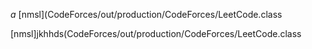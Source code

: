 $a$
[nmsl](CodeForces/out/production/CodeForces/LeetCode.class

[nmsl]jkhhds(CodeForces/out/production/CodeForces/LeetCode.class